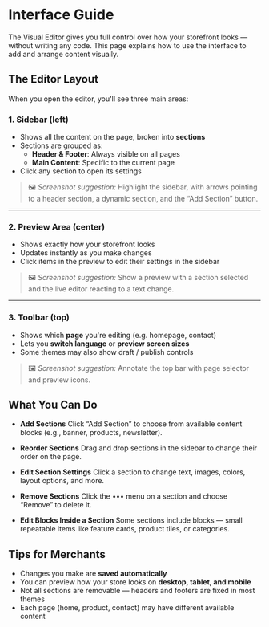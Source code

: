 # Interface Guide

The Visual Editor gives you full control over how your storefront looks — without writing any code. This page explains how to use the interface to add and arrange content visually.

## The Editor Layout

When you open the editor, you'll see three main areas:

### 1. Sidebar (left)

- Shows all the content on the page, broken into **sections**
- Sections are grouped as:
  - **Header & Footer**: Always visible on all pages
  - **Main Content**: Specific to the current page
- Click any section to open its settings

> 🖼️ _Screenshot suggestion:_ Highlight the sidebar, with arrows pointing to a header section, a dynamic section, and the “Add Section” button.

---

### 2. Preview Area (center)

- Shows exactly how your storefront looks
- Updates instantly as you make changes
- Click items in the preview to edit their settings in the sidebar

> 🖼️ _Screenshot suggestion:_ Show a preview with a section selected and the live editor reacting to a text change.

---

### 3. Toolbar (top)

- Shows which **page** you're editing (e.g. homepage, contact)
- Lets you **switch language** or **preview screen sizes**
- Some themes may also show draft / publish controls

> 🖼️ _Screenshot suggestion:_ Annotate the top bar with page selector and preview icons.

## What You Can Do

- **Add Sections**
  Click “Add Section” to choose from available content blocks (e.g., banner, products, newsletter).

- **Reorder Sections**
  Drag and drop sections in the sidebar to change their order on the page.

- **Edit Section Settings**
  Click a section to change text, images, colors, layout options, and more.

- **Remove Sections**
  Click the ••• menu on a section and choose “Remove” to delete it.

- **Edit Blocks Inside a Section**
  Some sections include blocks — small repeatable items like feature cards, product tiles, or categories.

## Tips for Merchants

- Changes you make are **saved automatically**
- You can preview how your store looks on **desktop, tablet, and mobile**
- Not all sections are removable — headers and footers are fixed in most themes
- Each page (home, product, contact) may have different available content
